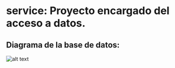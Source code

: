 # service: Proyecto encargado del acceso a datos.

## Diagrama de la base de datos:
![alt text](https://github.com/ipartek/java_2018_0508/blob/andreaPerez/youtube_2018_0508/service/src/imagen/diagramaYoutube.png)